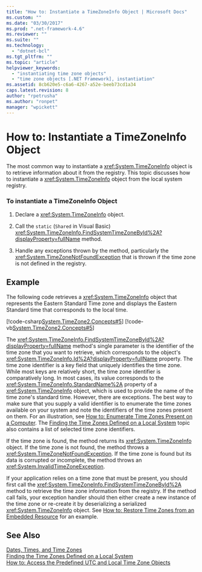 ```yaml
---
title: "How to: Instantiate a TimeZoneInfo Object | Microsoft Docs"
ms.custom: ""
ms.date: "03/30/2017"
ms.prod: ".net-framework-4.6"
ms.reviewer: ""
ms.suite: ""
ms.technology: 
  - "dotnet-bcl"
ms.tgt_pltfrm: ""
ms.topic: "article"
helpviewer_keywords: 
  - "instantiating time zone objects"
  - "time zone objects [.NET Framework], instantiation"
ms.assetid: 8cb620e5-c6a6-4267-a52e-beeb73cd1a34
caps.latest.revision: 8
author: "rpetrusha"
ms.author: "ronpet"
manager: "wpickett"
---
```

# How to: Instantiate a TimeZoneInfo Object
The most common way to instantiate a <xref:System.TimeZoneInfo> object is to retrieve information about it from the registry. This topic discusses how to instantiate a <xref:System.TimeZoneInfo> object from the local system registry.  
  
### To instantiate a TimeZoneInfo Object  
  
1.  Declare a <xref:System.TimeZoneInfo> object.  
  
2.  Call the `static` (`Shared` in Visual Basic) <xref:System.TimeZoneInfo.FindSystemTimeZoneById%2A?displayProperty=fullName> method.  
  
3.  Handle any exceptions thrown by the method, particularly the  <xref:System.TimeZoneNotFoundException> that is thrown if the time zone is not defined in the registry.  
  
## Example  
 The following code retrieves a <xref:System.TimeZoneInfo> object that represents the Eastern Standard Time zone and displays the Eastern Standard time that corresponds to the local time.  
  
 [!code-csharp[System.TimeZone2.Concepts#5](../../../samples/snippets/csharp/VS_Snippets_CLR_System/system.TimeZone2.Concepts/CS/TimeZone2Concepts.cs#5)]
 [!code-vb[System.TimeZone2.Concepts#5](../../../samples/snippets/visualbasic/VS_Snippets_CLR_System/system.TimeZone2.Concepts/VB/TimeZone2Concepts.vb#5)]  
  
 The <xref:System.TimeZoneInfo.FindSystemTimeZoneById%2A?displayProperty=fullName> method's single parameter is the identifier of the time zone that you want to retrieve, which corresponds to the object's <xref:System.TimeZoneInfo.Id%2A?displayProperty=fullName> property. The time zone identifier is a key field that uniquely identifies the time zone. While most keys are relatively short, the time zone identifier is comparatively long. In most cases, its value corresponds to the <xref:System.TimeZoneInfo.StandardName%2A> property of a <xref:System.TimeZoneInfo> object, which is used to provide the name of the time zone's standard time. However, there are exceptions. The best way to make sure that you supply a valid identifier is to enumerate the time zones available on your system and note the identifiers of the time zones present on them. For an illustration, see [How to: Enumerate Time Zones Present on a Computer](../../../docs/standard/datetime/how-to-enumerate-time-zones-present-on-a-computer.md). The [Finding the Time Zones Defined on a Local System](../../../docs/standard/datetime/finding-the-time-zones-defined-on-a-local-system.md) topic also contains a list of selected time zone identifiers.  
  
 If the time zone is found, the method returns its <xref:System.TimeZoneInfo> object.  If the time zone is not found, the method throws a <xref:System.TimeZoneNotFoundException>. If the time zone is found but its data is corrupted or incomplete, the method throws an <xref:System.InvalidTimeZoneException>.  
  
 If your application relies on a time zone that must be present, you should first call the <xref:System.TimeZoneInfo.FindSystemTimeZoneById%2A> method to retrieve the time zone information from the registry. If the method call fails, your exception handler should then either create a new instance of the time zone or re-create it by deserializing a serialized <xref:System.TimeZoneInfo> object. See [How to: Restore Time Zones from an Embedded Resource](../../../docs/standard/datetime/how-to-restore-time-zones-from-an-embedded-resource.md) for an example.  
  
## See Also  
 [Dates, Times, and Time Zones](../../../docs/standard/datetime/dates-times-and-time-zones.md)   
 [Finding the Time Zones Defined on a Local System](../../../docs/standard/datetime/finding-the-time-zones-defined-on-a-local-system.md)   
 [How to: Access the Predefined UTC and Local Time Zone Objects](../../../docs/standard/datetime/how-to-access-the-predefined-utc-and-local-time-zone-objects.md)